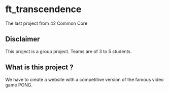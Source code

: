 # ft_transcendence
The last project from 42 Common Core

## Disclaimer
This project is a group project. Teams are of 3 to 5 students.

## What is this project ?

We have to create a website with a competitive version of the famous video game PONG.